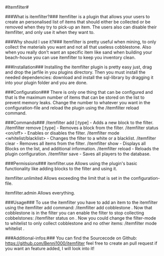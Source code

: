 #Itemfilter#

###What is itemfilter?###
Itemfilter is a plugin that allows your users to create an personalised list
of items that should either be collected or be removed when they try to 
pick-up an item. The users also can disable their itemfilter, and only use it
when they want to.

###Why should I use it?###
Itemfilter is pretty useful when mining, to only collect the materials you want
and not all that useless cobblestone. Also when you really don't want an 
specific item like sand when building your beach-house you can use itemfilter
to keep you inventory clean.

###Installation###
Installing the itemfilter plugin is pretty easy just, drag and drop the jarfile
in you plugins directory. Then you must install the needed dependencies:
download and install the sql-library by dragging it into your plugin folder and
you are done.

###Configuration###
There is only one thing that can be configured and that is the maximum number
of items that can be stored on the list to prevent memory leaks. Change the
number to whatever you want in the configuration-file and reload the plugin
using the /itemfilter reload command.

###Commands###
/itemfilter add <id>[:type] - Adds a new block to the filter.
/itemfilter remove <id>[:type] - Removes a block from the filter.
/itemfilter status <on/off> - Enables or disables the filter.
/itemfilter mode <whitelist/blacklist> - Changes the filter to a white or a blacklist.
/itemfilter clear - Removes all items from the filter.
/itemfilter show - Displays all Blocks on the list, and additional information.
/itemfilter reload - Reloads the plugin configuration.
/itemfilter save - Saves all players to the database.

###Permissions###
itemfilter.use
Allows using the plugin's basic functionality like adding blocks to the filter and using it.

itemfilter.unlimited
Allows exceeding the limit that is set in the configuration-file.

itemfilter.admin
Allows everything.

###Usage###
To use the itemfilter you have to add an item to the itemfilter using the
itemfilter add command: /itemfilter add cobblestone . Now that cobblestone
is in the filter you can enable the filter to stop collecting cobbelstones:
/itemfilter status on . Now you could change the filter-mode to whitelist to only collect cobblestone and no other items: /itemfilter mode whitelist .

###Additional-infos:###
You can find the Sourcecode on Github: https://github.com/Benni1000/itemfilter
feel free to create an pull request if you want an feature added, I will look into it!
